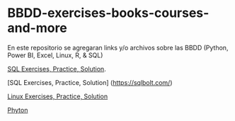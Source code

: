 # BBDD-exercises-books-courses-and-more
En este repositorio se agregaran links y/o archivos sobre las BBDD (Python, Power BI, Excel, Linux, R, & SQL)

[SQL Exercises, Practice, Solution](https://www.w3resource.com/mysql-exercises/).

[SQL Exercises, Practice, Solution] (https://sqlbolt.com/)

[Linux Exercises, Practice, Solution](https://linuxjourney.com/lesson/stdout-standard-out-redirect)

[Phyton](https://www.learnpython.org/)


